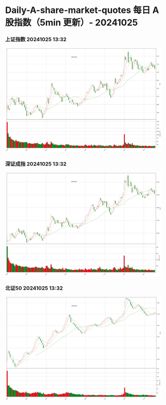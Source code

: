 
# Daily-A-share-market-quotes 每日 A 股指数（5min 更新）- 20241025

### 上证指数 20241025 13:32
![](./fig/2024/10/20241025-sh000001.png)

### 深证成指 20241025 13:32
![](./fig/2024/10/20241025-sz399001.png)

### 北证50 20241025 13:32
![](./fig/2024/10/20241025-bj899050.png)
